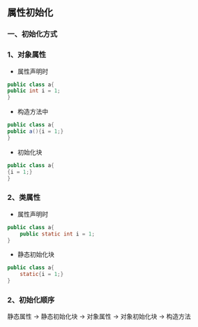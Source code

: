 ## 属性初始化
### 一、初始化方式
### 1、对象属性
* 属性声明时
```java
public class a{ 
public int i = 1;
}
```
* 构造方法中
```java
public class a{ 
public a(){i = 1;}
} 
```
* 初始化块
```java
public class a{ 
{i = 1;}
}
```
### 2、类属性
* 属性声明时
```java
public class a{
    public static int i = 1;
}
```
* 静态初始化块
```java
public class a{
    static{i = 1;}
}
```

### 2、初始化顺序
静态属性 -> 静态初始化块 -> 对象属性 -> 对象初始化块 -> 构造方法
